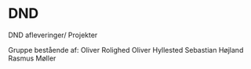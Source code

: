 # DND
DND afleveringer/ Projekter

Gruppe bestående af:
Oliver Rolighed
Oliver Hyllested
Sebastian Højland
Rasmus Møller

